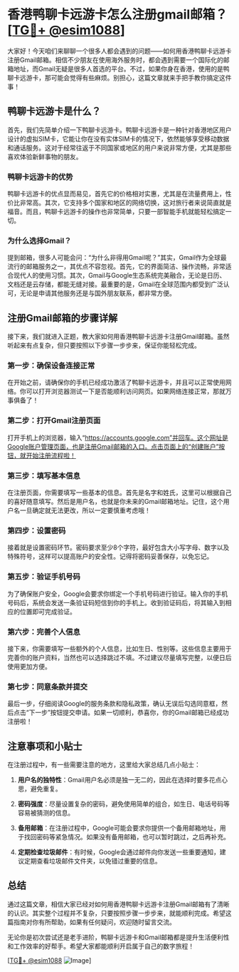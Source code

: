 # 香港鸭聊卡远游卡怎么注册gmail邮箱？[[TG💪+ @esim1088](https://t.me/s/esim1088)]

大家好！今天咱们来聊聊一个很多人都会遇到的问题——如何用香港鸭聊卡远游卡注册Gmail邮箱。相信不少朋友在使用海外服务时，都会遇到需要一个国际化的邮箱地址，而Gmail无疑是很多人首选的平台。不过，如果你身在香港，使用的是鸭聊卡远游卡，那可能会觉得有些麻烦。别担心，这篇文章就来手把手教你搞定这件事！

## 鸭聊卡远游卡是什么？

首先，我们先简单介绍一下鸭聊卡远游卡。鸭聊卡远游卡是一种针对香港地区用户设计的虚拟SIM卡，它能让你在没有实体SIM卡的情况下，依然能够享受移动数据和通话服务。这对于经常往返于不同国家或地区的用户来说非常方便，尤其是那些喜欢体验新鲜事物的朋友。

### 鸭聊卡远游卡的优势

鸭聊卡远游卡的优点显而易见，首先它的价格相对实惠，尤其是在流量费用上，性价比非常高。其次，它支持多个国家和地区的网络切换，这对旅行者来说简直就是福音。而且，鸭聊卡远游卡的操作也非常简单，只要一部智能手机就能轻松搞定一切。

### 为什么选择Gmail？

提到邮箱，很多人可能会问：“为什么非得用Gmail呢？”其实，Gmail作为全球最流行的邮箱服务之一，其优点不容忽视。首先，它的界面简洁、操作流畅，非常适合现代人的使用习惯。其次，Gmail与Google生态系统完美融合，无论是日历、文档还是云存储，都能无缝对接。最重要的是，Gmail在全球范围内都受到广泛认可，无论是申请其他服务还是与国外朋友联系，都非常方便。

## 注册Gmail邮箱的步骤详解

接下来，我们就进入正题，教大家如何用香港鸭聊卡远游卡注册Gmail邮箱。虽然听起来有点复杂，但只要按照以下步骤一步步来，保证你能轻松完成。

### 第一步：确保设备连接正常

在开始之前，请确保你的手机已经成功激活了鸭聊卡远游卡，并且可以正常使用网络。你可以打开浏览器测试一下是否能顺利访问网页。如果网络连接正常，那就万事俱备了！

### 第二步：打开Gmail注册页面

打开手机上的浏览器，输入“https://accounts.google.com”并回车。这个网址是Google账户管理页面，也是注册Gmail邮箱的入口。点击页面上的“创建账户”按钮，就开始注册流程啦！

### 第三步：填写基本信息

在注册页面，你需要填写一些基本的信息。首先是名字和姓氏，这里可以根据自己的喜好随意填写。然后是用户名，也就是你未来的Gmail邮箱地址。记住，这个用户名一旦确定就无法更改，所以一定要慎重考虑哦！

### 第四步：设置密码

接着就是设置密码环节。密码要求至少8个字符，最好包含大小写字母、数字以及特殊符号，这样可以提高账户的安全性。记得将密码妥善保存，以免忘记。

### 第五步：验证手机号码

为了确保账户安全，Google会要求你绑定一个手机号码进行验证。输入你的手机号码后，系统会发送一条验证码短信到你的手机上。收到验证码后，将其输入到相应的位置即可完成验证。

### 第六步：完善个人信息

接下来，你需要填写一些额外的个人信息，比如生日、性别等。这些信息主要用于完善你的账户资料，当然也可以选择跳过不填。不过建议尽量填写完整，以便日后使用更加方便。

### 第七步：同意条款并提交

最后一步，仔细阅读Google的服务条款和隐私政策，确认无误后勾选同意框，然后点击“下一步”按钮提交申请。如果一切顺利，恭喜你，你的Gmail邮箱已经成功注册啦！

## 注意事项和小贴士

在注册过程中，有一些需要注意的地方，这里给大家总结几点小贴士：

1. **用户名的独特性**：Gmail用户名必须是独一无二的，因此在选择时要多花点心思，避免重复。
   
2. **密码强度**：尽量设置复杂的密码，避免使用简单的组合，如生日、电话号码等容易被猜测的信息。

3. **备用邮箱**：在注册过程中，Google可能会要求你提供一个备用邮箱地址，用于找回密码等紧急情况。如果没有备用邮箱，也可以暂时跳过，之后再补充。

4. **定期检查垃圾邮件**：有时候，Google会通过邮件向你发送一些重要通知，建议定期查看垃圾邮件文件夹，以免错过重要的信息。

## 总结

通过这篇文章，相信大家已经对如何用香港鸭聊卡远游卡注册Gmail邮箱有了清晰的认识。其实整个过程并不复杂，只要按照步骤一步步来，就能顺利完成。希望这篇指南对你有所帮助，如果有任何疑问，欢迎随时留言交流。

无论你是初次尝试还是老手进阶，鸭聊卡远游卡和Gmail邮箱都是提升生活便利性和工作效率的好帮手。希望大家都能顺利开启属于自己的数字旅程！

[[TG💪+ @esim1088](https://t.me/s/esim1088) ![Image](https://i.postimg.cc/4NQfJmqS/Snipaste-2025-05-13-00-14-12.png)]